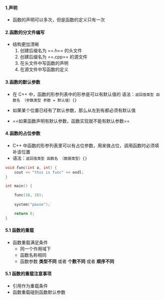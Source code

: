 <!--
 * @Author: 15868707168@163.com 15868707168@163.com
 * @Date: 2023-03-20 09:48:33
 * @LastEditors: 15868707168@163.com 15868707168@163.com
 * @LastEditTime: 2023-03-23 14:23:07
 * @FilePath: \CplusplusLesson\6.函数.md
 * @Description: 这是默认设置,请设置`customMade`, 打开koroFileHeader查看配置 进行设置: https://github.com/OBKoro1/koro1FileHeader/wiki/%E9%85%8D%E7%BD%AE
-->
#### 1.声明
+ 函数的声明可以多次，但是函数的定义只有一次

#### 2.函数的分文件编写
+ 结构更加清晰
    1. 创建后缀名为 ==.h== 的头文件
    2. 创建后缀名为 ==.cpp== 的源文件
    3. 在头文件中写函数的声明
    4. 在源文件中写函数的定义

#### 3.函数的默认参数
+ 在 C++ 中，函数的形参列表中的形参是可以有默认值的
语法：`返回值类型 函数名 （参数类型 参数 = 默认值）{}`

+ 如果某个位置已经有了默认参数，那么从左到有都必须有默认值

+ ==如果函数声明有默认参数，函数实现就不能有默认参数==

#### 4.函数的占位参数
+ C++ 中函数的形参列表里可以有占位参数，用来做占位，调用函数时必须填补该位置
+ 语法：`返回值类型 函数名 （数据类型）{}`

```C++
void func(int a, int) {
	cout << "this is func" << endl;
}

int main() {

	func(10, 10);
    
	system("pause");

	return 0;
}
```

#### 5.1 函数的重载
+ 函数重载满足条件
    + 同一个作用域下
    + 函数名称相同
    + 函数参数 **类型不同** 或者 **个数不同** 或者 **顺序不同**

#### 5.1 函数的重载注意事项
+ 引用作为重载条件
+ 函数重载碰到函数默认参数
